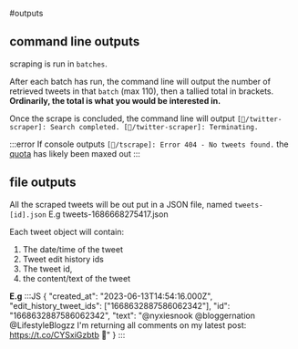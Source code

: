 #outputs

## command line outputs

scraping is run in `batches`.

After each batch has run, the command line will output the number of retrieved tweets in that `batch` (max 110), then a tallied total in brackets. **Ordinarily, the total is what you would be interested in.**

Once the scrape is concluded, the command line will output
`[🐸/twitter-scraper]: Search completed. [🐸/twitter-scraper]: Terminating.`

:::error
If console outputs `[🐸/tscrape]: Error 404 - No tweets found.` the [quota](https://sf-designdev-packages.github.io/twitter/usage/quotas-and-limitations.html) has likely been maxed out
:::

## file outputs

All the scraped tweets will be out put in a JSON file, named `tweets-[id].json` E.g tweets-1686668275417.json

Each tweet object will contain:

1. The date/time of the tweet
2. Tweet edit history ids
3. The tweet id,
4. the content/text of the tweet

**E.g**
:::JS
{
"created_at": "2023-06-13T14:54:16.000Z",
"edit_history_tweet_ids": ["1668632887586062342"],
"id": "1668632887586062342",
"text": "@nyxiesnook @bloggernation @LifestyleBlogzz I'm returning all comments on my latest post: https://t.co/CYSxiGzbtb 🧡"
}
:::
